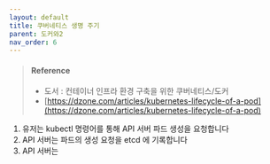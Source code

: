 ```yaml
---
layout: default
title: 쿠버네티스 생명 주기
parent: 도커와2
nav_order: 6
---
```


> #### Reference
> * 도서 : 컨테이너 인프라 환경 구축을 위한 쿠버네티스/도커
> * [https://dzone.com/articles/kubernetes-lifecycle-of-a-pod](https://dzone.com/articles/kubernetes-lifecycle-of-a-pod)


1. 유저는 kubectl 명령어를 통해 API 서버 파드 생성을 요청합니다
2. API 서버는 파드의 생성 요청을 etcd 에 기록합니다
3. API 서버는 